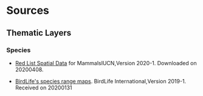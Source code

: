 # Sources

## Thematic Layers

### Species

+  [Red List Spatial Data](https://www.iucnredlist.org/resources/spatial-data-download) for MammalsIUCN,Version 2020-1.
Downloaded on 20200408.

+  [BirdLife's species range maps](http://datazone.birdlife.org/species/requestdis). BirdLife International,Version 2019-1.
Received on 20200131 

